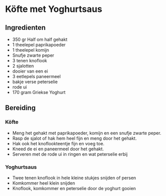 # Köfte met Yoghurtsaus

## Ingredienten
- 350 gr Half om half gehakt
- 1 theelepel paprikapoeder
- 1 theelepel komijn
- Snufje zwarte peper
- 3 tenen knoflook
- 2 sjalotten
- dooier van een ei
- 3 eetlepels paneermeel
- bakje verse peterselie
- rode ui
- 170 gram Griekse Yoghurt


## Bereiding
### Köfte
- Meng het gehakt met paprikapoeder, komijn en een snufje zwarte peper. 
- Rasp de sjalot of hak hem heel fijn en meng door het gehakt. 
- Hak ook het knoflookteentje fijn en voeg toe. 
- Kneed de ei en paneermeel door het gehakt.
- Serveren met de rode ui in ringen en wat peterselie erbij

### Yoghurtsaus
- Twee tenen knoflook in hele kleine stukjes snijden of persen
- Komkommer heel klein snijden
- Knoflook, komkommer en peterselie door de yoghurt gooien
